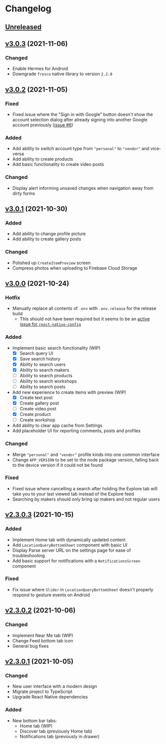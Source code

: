 # Changelog

## [Unreleased]

## [v3.0.3] (2021-11-06)

### Changed

- Enable Hermes for Android
- Downgrade `fresco` native library to version `2.2.0`

## [v3.0.2] (2021-11-05)

### Fixed

- Fixed issue where the "Sign in with Google" button doesn't show the account
  selection dialog after already signing into another Google account previously
  ([issue #6](https://github.com/discovrr-io/discovrr-app/issues/6))

### Added

- Add ability to switch account type from `"personal"` to `"vendor"` and
  vice-versa
- Add ability to create products
- Add basic functionality to create video posts

### Changed

- Display alert informing unsaved changes when navigation away from dirty forms

## [v3.0.1] (2021-10-30)

### Added

- Add ability to change profile picture
- Add ability to create gallery posts

### Changed

- Polished up `CreateItemPreview` screen
- Compress photos when uploading to Firebase Cloud Storage

## [v3.0.0] (2021-10-24)

### Hotfix

- Manually replace all contents of `.env` with `.env.release` for the release
  build
  - This should not have been required but it seems to be an [active issue for
    `react-native-config`](https://github.com/luggit/react-native-config/issues/616)

### Added

- Implement basic search functionality (WIP)
  - [x] Search query UI
  - [x] Save search history
  - [x] Ability to search users
  - [x] Ability to search makers
  - [ ] Ability to search products
  - [ ] Ability to search workshops
  - [ ] Ability to search posts
- Add new experience to create items with preview (WIP)
  - [x] Create text post
  - [x] Create gallery post
  - [ ] Create video post
  - [x] Create product
  - [ ] Create workshop
- Add ability to clear app cache from Settings
- Add placeholder UI for reporting comments, posts and profiles

### Changed

- Merge `"personal"` and `"vendor"` profile kinds into one common interface
- Change `APP_VERSION` to be set to the node package version, falling back to
  the device version if it could not be found

### Fixed

- Fixed issue where cancelling a search after holding the Explore tab will take
  you to your last viewed tab instead of the Explore feed
- Searching by makers should only bring up makers and not regular users

## [v2.3.0.3] (2021-10-15)

### Added

- Implement Home tab with dynamically updated content
- Add `LocationQueryBottomSheet` component with basic UI
- Display Parse server URL on the settings page for ease of troubleshooting
- Add basic support for notifications with a `NotificationsScreen` component

### Fixed

- Fix issue where `Slider` in `LocationQueryBottomSheet` doesn't properly
  respond to gesture events on Android

## [v2.3.0.2] (2021-10-06)

### Changed

- Implement Near Me tab (WIP)
- Change Feed bottom tab icon
- General bug fixes

## [v2.3.0.1] (2021-10-05)

### Changed

- New user interface with a modern design
- Migrate project to TypeScript
- Upgrade React Native dependencies

### Added

- New bottom bar tabs:
  - Home tab (WIP)
  - Discover tab (previously Home tab)
  - Notifications tab (previously in drawer)

[unreleased]: https://github.com/discovrr-io/discovrr-app/compare/v3.0.3...HEAD
[v3.0.3]: https://github.com/discovrr-io/discovrr-app/compare/v3.0.2...v3.0.3
[v3.0.2]: https://github.com/discovrr-io/discovrr-app/compare/v3.0.1...v3.0.2
[v3.0.1]: https://github.com/discovrr-io/discovrr-app/compare/v3.0.0...v3.0.1
[v3.0.0]: https://github.com/discovrr-io/discovrr-app/compare/v2.3.0.3...v3.0.0
[v2.3.0.3]: https://github.com/discovrr-io/discovrr-app/compare/v2.3.0.2...v2.3.0.3
[v2.3.0.2]: https://github.com/discovrr-io/discovrr-app/compare/v2.3.0.1...v2.3.0.2
[v2.3.0.1]: https://github.com/discovrr-io/discovrr-app/releases/tag/v2.3.0.1
